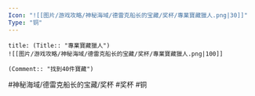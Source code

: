 ```yaml
---
Icon: "![[图片/游戏攻略/神秘海域/德雷克船长的宝藏/奖杯/專業寶藏獵人.png|30]]"
Type: "铜"
---
```

```ad-common-bronze-trophy
title: (Title:: "專業寶藏獵人")
![[图片/游戏攻略/神秘海域/德雷克船长的宝藏/奖杯/專業寶藏獵人.png|100]]

(Comment:: "找到40件寶藏")
```

#神秘海域/德雷克船长的宝藏/奖杯 #奖杯 #铜
